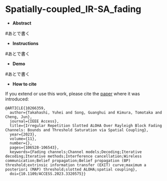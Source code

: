 # Spatially-coupled_IR-SA_fading

- **Abstract**

#あとで書く

- **Instructions**

#あとで書く

- **Demo**

#あとで書く

- **How to cite**

If you extend or use this work, please cite the [paper](https://ieeexplore.ieee.org/document/10266359) where it was introduced:
```
@ARTICLE{10266359,
  author={Takahashi, Yuhei and Song, Guanghui and Kimura, Tomotaka and Cheng, Jun},
  journal={IEEE Access}, 
  title={Irregular Repetition Slotted ALOHA Over Rayleigh Block Fading Channels: Bounds and Threshold Saturation via Spatial Coupling}, 
  year={2023},
  volume={11},
  number={},
  pages={106528-106543},
  keywords={Fading channels;Channel models;Decoding;Iterative decoding;Iterative methods;Interference cancellation;Wireless communication;Belief propagation;Belief propagation (BP) threshold;extrinsic information transfer (EXIT) curve;maximum a posteriori (MAP) threshold;slotted ALOHA;spatial coupling},
  doi={10.1109/ACCESS.2023.3320575}}
```

